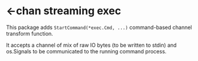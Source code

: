 # <-chan streaming exec

This package adds `StartCommand(*exec.Cmd, ...)` command-based channel transform function.

It accepts a channel of mix of raw IO bytes (to be written to stdin) and os.Signals to 
be communicated to the running command process.

